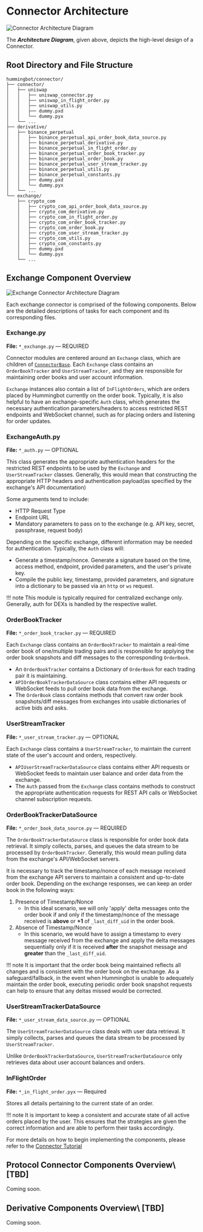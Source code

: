 # Connector Architecture

![Connector Architecture Diagram](/assets/img/connector-architecture-diagram.svg)

The **_Architecture Diagram_**, given above, depicts the high-level design of a Connector. 

## Root Directory and File Structure

```
hummingbot/connector/
├── connector/
│   ├── uniswap
│   │   ├── uniswap_connector.py
│   │   ├── uniswap_in_flight_order.py
│   │   ├── uniswap_utils.py
│   │   ├── dummy.pxd
│   │   └── dummy.pyx
│   └── ...
├── derivative/
│   ├── binance_perpetual
│   │   ├── binance_perpetual_api_order_book_data_source.py
│   │   ├── binance_perpetual_derivative.py
│   │   ├── binance_perpetual_in_flight_order.py
│   │   ├── binance_perpetual_order_book_tracker.py
│   │   ├── binance_perpetual_order_book.py
│   │   ├── binance_perpetual_user_stream_tracker.py
│   │   ├── binance_perpetual_utils.py
│   │   ├── binance_perpetual_constants.py
│   │   ├── dummy.pxd
│   │   └── dummy.pyx
│   └── ...
└── exchange/
    ├── crypto_com
    │   ├── crypto_com_api_order_book_data_source.py
    │   ├── crypto_com_derivative.py
    │   ├── crypto_com_in_flight_order.py
    │   ├── crypto_com_order_book_tracker.py
    │   ├── crypto_com_order_book.py
    │   ├── crypto_com_user_stream_tracker.py
    │   ├── crypto_com_utils.py
    │   ├── crypto_com_constants.py
    │   ├── dummy.pxd
    │   └── dummy.pyx
    └── ...
```

## Exchange Component Overview

![Exchange Connector Architecture Diagram](/assets/img/exchange-connector-architecture-diagram.svg)

Each exchange connector is comprised of the following components.
Below are the detailed descriptions of tasks for each component and its corresponding files.

### Exchange.py

**File:** `*_exchange.py` — REQUIRED

Connector modules are centered around an `Exchange` class, which are children of [`ConnectorBase`](https://github.com/CoinAlpha/hummingbot/blob/master/hummingbot/connector/connector_base.pyx).
Each `Exchange` class contains an `OrderBookTracker` and `UserStreamTracker,` and they are responsible for maintaining order books and user account information.

`Exchange` instances also contain a list of `InFlightOrders`, which are orders placed by Hummingbot currently on the order book.
Typically, it is also helpful to have an exchange-specific `Auth` class, which generates the necessary authentication parameters/headers to access restricted REST endpoints and WebSocket channel, such as for placing orders and listening for order updates.

### ExchangeAuth.py

**File:** `*_auth.py` — OPTIONAL

This class generates the appropriate authentication headers for the restricted REST endpoints to be used by the `Exchange` and `UserStreamTracker` classes.
Generally, this would mean that constructing the appropriate HTTP headers and authentication payload(as specified by the exchange's API documentation)

Some arguments tend to include:

- HTTP Request Type
- Endpoint URL
- Mandatory parameters to pass on to the exchange (e.g. API key, secret, passphrase, request body)

Depending on the specific exchange, different information may be needed for authentication. Typically, the `Auth` class will:

- Generate a timestamp/nonce.
  Generate a signature based on the time, access method, endpoint, provided parameters, and the user's private key.
- Compile the public key, timestamp, provided parameters, and signature into a dictionary to be passed via an `http` or `ws` request.

!!! note
    This module is typically required for centralized exchange only. Generally, auth for DEXs is handled by the respective wallet.

### OrderBookTracker

**File:** `*_order_book_tracker.py` — REQUIRED

Each `Exchange` class contains an `OrderBookTracker` to maintain a real-time order book of one/multiple trading pairs and is responsible for applying the order book snapshots and diff messages to the corresponding `OrderBook`.

- An `OrderBookTracker` contains a Dictionary of `OrderBook` for each trading pair it is maintaining.
- `APIOrderBookTrackerDataSource` class contains either API requests or WebSocket feeds to pull order book data from the exchange.
- The `OrderBook` class contains methods that convert raw order book snapshots/diff messages from exchanges into usable dictionaries of active bids and asks.

### UserStreamTracker

**File:** `*_user_stream_tracker.py` — OPTIONAL

Each `Exchange` class contains a `UserStreamTracker`, to maintain the current state of the user's account and orders, respectively.

- `APIUserStreamTrackerDataSource` class contains either API requests or WebSocket feeds to maintain user balance and order data from the exchange.
- The `Auth` passed from the `Exchange` class contains methods to construct the appropriate authentication requests for REST API calls or WebSocket channel subscription requests.

### OrderBookTrackerDataSource

**File:** `*_order_book_data_source.py` — REQUIRED

The `OrderBookTrackerDataSource` class is responsible for order book data retrieval. It simply collects, parses, and queues the data stream to be processed by `OrderBookTracker`. Generally, this would mean pulling data from the exchange's API/WebSocket servers.

It is necessary to track the timestamp/nonce of each message received from the exchange API servers to maintain a consistent and up-to-date order book. Depending on the exchange responses, we can keep an order book in the following ways:

1. Presence of Timestamp/Nonce
   - In this ideal scenario, we will only 'apply' delta messages onto the order book if and only if the timestamp/nonce of the message received is **above** or **+1** of `_last_diff_uid` in the order book.
2. Absence of Timestamp/Nonce
   - In this scenario, we would have to assign a timestamp to every message received from the exchange and apply the delta messages sequentially only if it is received **after** the snapshot message and **greater** than the `_last_diff_uid`.

!!! note
    It is important that the order book being maintained reflects all changes and is consistent with the order book on the exchange. As a safeguard/fallback, in the event when Hummingbot is unable to adequately maintain the order book, executing periodic order book snapshot requests can help to ensure that any deltas missed would be corrected.

### UserStreamTrackerDataSource

**File:** `*_user_stream_data_source.py` — OPTIONAL

The `UserStreamTrackerDataSource` class deals with user data retrieval. It simply collects, parses and queues the data stream to be processed by `UserStreamTracker`.

Unlike `OrderBookTrackerDataSource`, `UserStreamTrackerDataSource` only retrieves data about user account balances and orders.

### InFlightOrder

**File:** `*_in_flight_order.pyx` — Required

Stores all details pertaining to the current state of an order.

!!! note
    It is important to keep a consistent and accurate state of all active orders placed by the user. This ensures that the strategies are given the correct information and are able to perform their tasks accordingly.

For more details on how to begin implementing the components, please refer to the [Connector Tutorial](/developers/contributions/)

## Protocol Connector Components Overview\ [TBD\]

Coming soon.

## Derivative Components Overview\ [TBD\]

Coming soon.
